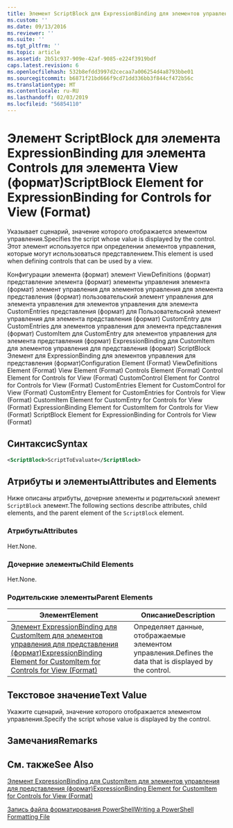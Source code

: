 ```yaml
---
title: Элемент ScriptBlock для ExpressionBinding для элементов управления для представления (формат) | Документация Майкрософт
ms.custom: ''
ms.date: 09/13/2016
ms.reviewer: ''
ms.suite: ''
ms.tgt_pltfrm: ''
ms.topic: article
ms.assetid: 2b51c937-909e-42af-9085-e224f3919bdf
caps.latest.revision: 6
ms.openlocfilehash: 532b8efdd3997d2cecaa7a006254d4a8793bbe01
ms.sourcegitcommit: b6871f21bd666f9cd71dd336bb3f844cf472b56c
ms.translationtype: MT
ms.contentlocale: ru-RU
ms.lasthandoff: 02/03/2019
ms.locfileid: "56854110"
---
```

# <a name="scriptblock-element-for-expressionbinding-for-controls-for-view-format"></a><span data-ttu-id="04edd-102">Элемент ScriptBlock для элемента ExpressionBinding для элемента Controls для элемента View (формат)</span><span class="sxs-lookup"><span data-stu-id="04edd-102">ScriptBlock Element for ExpressionBinding for Controls for View (Format)</span></span>

<span data-ttu-id="04edd-103">Указывает сценарий, значение которого отображается элементом управления.</span><span class="sxs-lookup"><span data-stu-id="04edd-103">Specifies the script whose value is displayed by the control.</span></span> <span data-ttu-id="04edd-104">Этот элемент используется при определении элементов управления, которые могут использоваться представлением.</span><span class="sxs-lookup"><span data-stu-id="04edd-104">This element is used when defining controls that can be used by a view.</span></span>

<span data-ttu-id="04edd-105">Конфигурации элемента (формат) элемент ViewDefinitions (формат) представление элемента (формат) элементы управления элемента (формат) элемент управления для элементов управления для элемента представления (формат) пользовательский элемент управления для элемента управления для элементов управления для элемента CustomEntries представления (формат) для Пользовательский элемент управления для элемента представления (формат) CustomEntry для CustomEntries для элементов управления для элемента представления (формат) CustomItem для CustomEntry для элементов управления для элемента представления (формат) ExpressionBinding для CustomItem для элементов управления для представления (формат) ScriptBlock Элемент для ExpressionBinding для элементов управления для представления (формат)</span><span class="sxs-lookup"><span data-stu-id="04edd-105">Configuration Element (Format) ViewDefinitions Element (Format) View Element (Format) Controls Element (Format) Control Element for Controls for View (Format) CustomControl Element for Control for Controls for View (Format) CustomEntries Element for CustomControl for View (Format) CustomEntry Element for CustomEntries for Controls for View (Format) CustomItem Element for CustomEntry for Controls for View (Format) ExpressionBinding Element for CustomItem for Controls for View (Format) ScriptBlock Element for ExpressionBinding for Controls for View (Format)</span></span>

## <a name="syntax"></a><span data-ttu-id="04edd-106">Синтаксис</span><span class="sxs-lookup"><span data-stu-id="04edd-106">Syntax</span></span>

```xml
<ScriptBlock>ScriptToEvaluate</ScriptBlock>
```

## <a name="attributes-and-elements"></a><span data-ttu-id="04edd-107">Атрибуты и элементы</span><span class="sxs-lookup"><span data-stu-id="04edd-107">Attributes and Elements</span></span>

<span data-ttu-id="04edd-108">Ниже описаны атрибуты, дочерние элементы и родительский элемент `ScriptBlock` элемент.</span><span class="sxs-lookup"><span data-stu-id="04edd-108">The following sections describe attributes, child elements, and the parent element of the `ScriptBlock` element.</span></span>

### <a name="attributes"></a><span data-ttu-id="04edd-109">Атрибуты</span><span class="sxs-lookup"><span data-stu-id="04edd-109">Attributes</span></span>

<span data-ttu-id="04edd-110">Нет.</span><span class="sxs-lookup"><span data-stu-id="04edd-110">None.</span></span>

### <a name="child-elements"></a><span data-ttu-id="04edd-111">Дочерние элементы</span><span class="sxs-lookup"><span data-stu-id="04edd-111">Child Elements</span></span>

<span data-ttu-id="04edd-112">Нет.</span><span class="sxs-lookup"><span data-stu-id="04edd-112">None.</span></span>

### <a name="parent-elements"></a><span data-ttu-id="04edd-113">Родительские элементы</span><span class="sxs-lookup"><span data-stu-id="04edd-113">Parent Elements</span></span>

|<span data-ttu-id="04edd-114">Элемент</span><span class="sxs-lookup"><span data-stu-id="04edd-114">Element</span></span>|<span data-ttu-id="04edd-115">Описание</span><span class="sxs-lookup"><span data-stu-id="04edd-115">Description</span></span>|
|-------------|-----------------|
|[<span data-ttu-id="04edd-116">Элемент ExpressionBinding для CustomItem для элементов управления для представления (формат)</span><span class="sxs-lookup"><span data-stu-id="04edd-116">ExpressionBinding Element for CustomItem for Controls for View (Format)</span></span>](./expressionbinding-element-for-customitem-for-controls-for-view-format.md)|<span data-ttu-id="04edd-117">Определяет данные, отображаемые элементом управления.</span><span class="sxs-lookup"><span data-stu-id="04edd-117">Defines the data that is displayed by the control.</span></span>|

## <a name="text-value"></a><span data-ttu-id="04edd-118">Текстовое значение</span><span class="sxs-lookup"><span data-stu-id="04edd-118">Text Value</span></span>

<span data-ttu-id="04edd-119">Укажите сценарий, значение которого отображается элементом управления.</span><span class="sxs-lookup"><span data-stu-id="04edd-119">Specify the script whose value is displayed by the control.</span></span>

## <a name="remarks"></a><span data-ttu-id="04edd-120">Замечания</span><span class="sxs-lookup"><span data-stu-id="04edd-120">Remarks</span></span>

## <a name="see-also"></a><span data-ttu-id="04edd-121">См. также</span><span class="sxs-lookup"><span data-stu-id="04edd-121">See Also</span></span>

[<span data-ttu-id="04edd-122">Элемент ExpressionBinding для CustomItem для элементов управления для представления (формат)</span><span class="sxs-lookup"><span data-stu-id="04edd-122">ExpressionBinding Element for CustomItem for Controls for View (Format)</span></span>](./expressionbinding-element-for-customitem-for-controls-for-view-format.md)

[<span data-ttu-id="04edd-123">Запись файла форматирования PowerShell</span><span class="sxs-lookup"><span data-stu-id="04edd-123">Writing a PowerShell Formatting File</span></span>](./writing-a-powershell-formatting-file.md)
